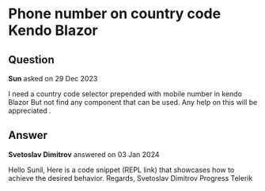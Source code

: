 # Phone number on country code Kendo Blazor

## Question

**Sun** asked on 29 Dec 2023

I need a country code selector prepended with mobile number in kendo Blazor But not find any component that can be used. Any help on this will be appreciated .

## Answer

**Svetoslav Dimitrov** answered on 03 Jan 2024

Hello Sunil, Here is a code snippet (REPL link) that showcases how to achieve the desired behavior. Regards, Svetoslav Dimitrov Progress Telerik
